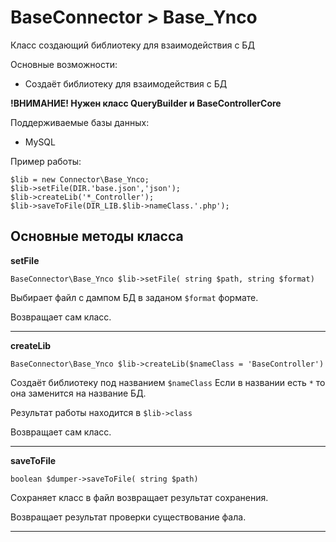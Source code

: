 # BaseConnector > Base_Ynco
Класс создающий библиотеку для взаимодействия с БД

Основные возможности:

- Создаёт библиотеку для взаимодействия с БД

**!ВНИМАНИЕ! Нужен класс QueryBuilder и BaseControllerCore**

Поддерживаемые базы данных:

- MySQL

Пример работы: 

    $lib = new Connector\Base_Ynco;
    $lib->setFile(DIR.'base.json','json');
    $lib->createLib('*_Controller');
    $lib->saveToFile(DIR_LIB.$lib->nameClass.'.php');


## Основные методы класса ##

**setFile**

    BaseConnector\Base_Ynco $lib->setFile( string $path, string $format)

Выбирает файл с дампом БД в заданом `$format` формате.

Возвращает сам класс.

----------

**createLib**

    BaseConnector\Base_Ynco $lib->createLib($nameClass = 'BaseController')

Создаёт библиотеку под названием `$nameClass`
Если в названии есть `*` то она заменится на название БД.

Результат работы находится в `$lib->class`

Возвращает сам класс.

----------

**saveToFile**

    boolean $dumper->saveToFile( string $path)

Сохраняет класс в файл возвращает результат сохранения.

Возвращает результат проверки существование фала.

----------
